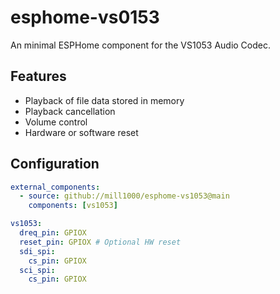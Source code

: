 # esphome-vs0153
An minimal ESPHome component for the VS1053 Audio Codec.

## Features
- Playback of file data stored in memory
- Playback cancellation
- Volume control
- Hardware or software reset


## Configuration

```yaml
external_components:
  - source: github://mill1000/esphome-vs1053@main
    components: [vs1053]

vs1053:
  dreq_pin: GPIOX
  reset_pin: GPIOX # Optional HW reset
  sdi_spi:
    cs_pin: GPIOX
  sci_spi:
    cs_pin: GPIOX
```
